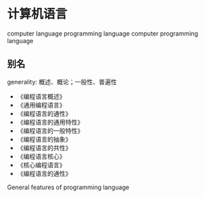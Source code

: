 # 计算机语言

computer language
programming language
computer programming language

## 别名

generality: 概述、概论；一般性、普遍性

* 《编程语言概述》
* 《通用编程语言》
* 《编程语言的通性》
* 《编程语言的通用特性》
* 《编程语言的一般特性》
* 《编程语言的抽象》
* 《编程语言的共性》
* 《编程语言核心》
* 《核心编程语言》
* 《编程语言的通性》

General features of programming language
